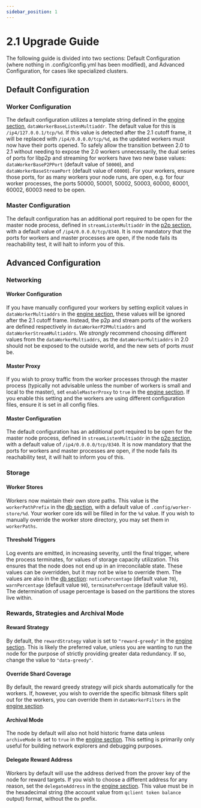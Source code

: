 ```yaml
---
sidebar_position: 1
---
```


# 2.1 Upgrade Guide

The following guide is divided into two sections: Default Configuration (where nothing in .config/config.yml has been modified), and Advanced Configuration, for cases like specialized clusters.

## Default Configuration

### Worker Configuration

The default configuration utilizes a template string defined in the [engine section](./advanced-configuration#engine-section), `dataWorkerBaseListenMultiaddr`. The default value for this is `/ip4/127.0.0.1/tcp/%d`. If this value is detected after the 2.1 cutoff frame, it will be replaced with `/ip4/0.0.0.0/tcp/%d`, as the updated workers must now have their ports opened. To safely allow the transition between 2.0 to 2.1 without needing to expose the 2.0 workers unnecessarily, the dual series of ports for libp2p and streaming for workers have two new base values: `dataWorkerBaseP2PPort` (default value of `50000`), and `dataWorkerBaseStreamPort` (default value of `60000`). For your workers, ensure those ports, for as many workers your node runs, are open, e.g. for four worker processes, the ports 50000, 50001, 50002, 50003, 60000, 60001, 60002, 60003 need to be open.

### Master Configuration

The default configuration has an additional port required to be open for the master node process, defined in `streamListenMultiaddr` in the [p2p section](./advanced-configuration#peer-to-peer-networking-section), with a default value of `/ip4/0.0.0.0/tcp/8340`. It is now mandatory that the ports for workers and master processes are open, if the node fails its reachability test, it will halt to inform you of this.

## Advanced Configuration

### Networking

#### Worker Configuration

If you have manually configured your workers by setting explicit values in `dataWorkerMultiaddrs` in the [engine section](./advanced-configuration#engine-section), these values will be ignored after the 2.1 cutoff frame. Instead, the p2p and stream ports of the workers are defined respectively in `dataWorkerP2PMultiaddrs` and `dataWorkerStreamMultiaddrs`. We _strongly_ recommend choosing different values from the `dataWorkerMultiaddrs`, as the `dataWorkerMultiaddrs` in 2.0 should not be exposed to the outside world, and the new sets of ports _must_ be.

#### Master Proxy

If you wish to proxy traffic from the worker processes through the master process (typically not advisable unless the number of workers is small and local to the master), set `enableMasterProxy` to `true` in the [engine section](./advanced-configuration#engine-section). If you enable this setting and the workers are using different configuration files, ensure it is set in all config files.

#### Master Configuration

The default configuration has an additional port required to be open for the master node process, defined in `streamListenMultiaddr` in the [p2p section](./advanced-configuration#peer-to-peer-networking-section), with a default value of `/ip4/0.0.0.0/tcp/8340`. It is now mandatory that the ports for workers and master processes are open, if the node fails its reachability test, it will halt to inform you of this.

### Storage

#### Worker Stores

Workers now maintain their own store paths. This value is the `workerPathPrefix` in the [db section](./advanced-configuration#database-section), with a default value of `.config/worker-store/%d`. Your worker core ids will be filled in for the `%d` value. If you wish to manually override the worker store directory, you may set them in `workerPaths`.

#### Threshold Triggers

Log events are emitted, in increasing severity, until the final trigger, where the process terminates, for values of storage capacity utilization. This ensures that the node does not end up in an irreconcilable state. These values can be overridden, but it may not be wise to override them. The values are also in the [db section](./advanced-configuration#database-section): `noticePercentage` (default value `70`), `warnPercentage` (default value `90`), `terminatePercentage` (default value `95`). The determination of usage percentage is based on the partitions the stores live within.

### Rewards, Strategies and Archival Mode

#### Reward Strategy

By default, the `rewardStrategy` value is set to `"reward-greedy"` in the [engine section](./advanced-configuration#engine-section). This is likely the preferred value, unless you are wanting to run the node for the purpose of strictly providing greater data redundancy. If so, change the value to `"data-greedy"`.

#### Override Shard Coverage

By default, the reward greedy strategy will pick shards automatically for the workers. If, however, you wish to override the specific bitmask filters split out for the workers, you can override them in `dataWorkerFilters` in the [engine section](./advanced-configuration#engine-section).

#### Archival Mode

The node by default will also not hold historic frame data unless `archiveMode` is set to `true` in the [engine section](./advanced-configuration#engine-section). This setting is primarily only useful for building network explorers and debugging purposes.

#### Delegate Reward Address

Workers by default will use the address derived from the prover key of the node for reward targets. If you wish to choose a different address for any reason, set the `delegateAddress` in the [engine section](./advanced-configuration#engine-section). This value must be in the hexadecimal string (the account value from `qclient token balance` output) format, without the `0x` prefix.
